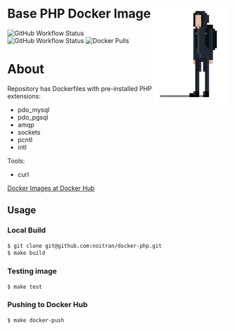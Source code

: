 # <img src="docs/logo.png" alt="Noitran Logo" align="right"> Base PHP Docker Image

![GitHub Workflow Status](https://img.shields.io/github/workflow/status/noitran/docker-php/Github%20Docker%20CI?label=Master%20Build&style=flat-square)
![GitHub Workflow Status](https://img.shields.io/github/workflow/status/noitran/docker-php/Github%20Docker%20Versioned%20CI?label=Release%20Build&style=flat-square)
![Docker Pulls](https://img.shields.io/docker/pulls/noitran/php?style=flat-square)

# About

Repository has Dockerfiles with pre-installed PHP extensions:

* pdo_mysql
* pdo_pgsql
* amqp
* sockets
* pcntl
* intl

Tools:

* curl

[Docker Images at Docker Hub](https://hub.docker.com/repository/docker/noitran/php-base/tags?page=1)

## Usage

### Local Build

```bash
$ git clone git@github.com:noitran/docker-php.git
$ make build
```

### Testing image

```bash
$ make test
```

### Pushing to Docker Hub

```bash
$ make docker-push
```

